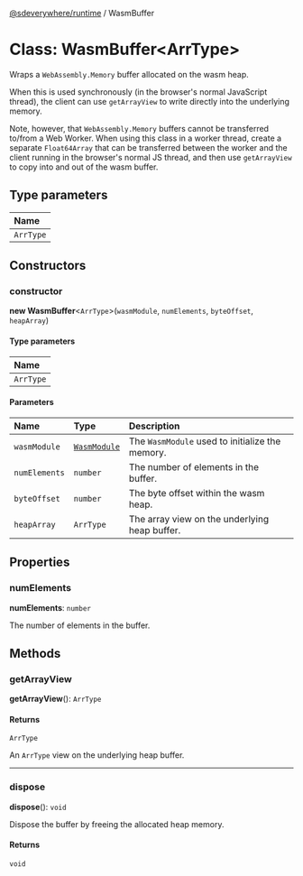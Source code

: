 [@sdeverywhere/runtime](../index.md) / WasmBuffer

# Class: WasmBuffer<ArrType\>

Wraps a `WebAssembly.Memory` buffer allocated on the wasm heap.

When this is used synchronously (in the browser's normal JavaScript thread),
the client can use `getArrayView` to write directly into the underlying memory.

Note, however, that `WebAssembly.Memory` buffers cannot be transferred to/from
a Web Worker.  When using this class in a worker thread, create a separate
`Float64Array` that can be transferred between the worker and the client running
in the browser's normal JS thread, and then use `getArrayView` to copy into and
out of the wasm buffer.

## Type parameters

| Name |
| :------ |
| `ArrType` |

## Constructors

### constructor

**new WasmBuffer**<`ArrType`\>(`wasmModule`, `numElements`, `byteOffset`, `heapArray`)

#### Type parameters

| Name |
| :------ |
| `ArrType` |

#### Parameters

| Name | Type | Description |
| :------ | :------ | :------ |
| `wasmModule` | [`WasmModule`](../interfaces/WasmModule.md) | The `WasmModule` used to initialize the memory. |
| `numElements` | `number` | The number of elements in the buffer. |
| `byteOffset` | `number` | The byte offset within the wasm heap. |
| `heapArray` | `ArrType` | The array view on the underlying heap buffer. |

## Properties

### numElements

 **numElements**: `number`

The number of elements in the buffer.

## Methods

### getArrayView

**getArrayView**(): `ArrType`

#### Returns

`ArrType`

An `ArrType` view on the underlying heap buffer.

___

### dispose

**dispose**(): `void`

Dispose the buffer by freeing the allocated heap memory.

#### Returns

`void`
